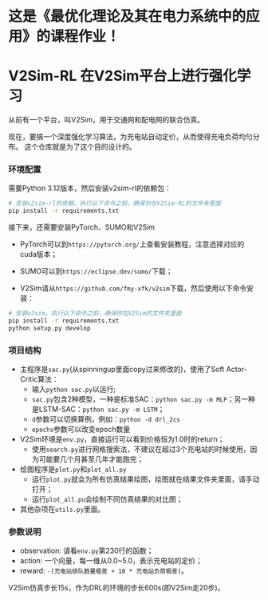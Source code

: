 # 这是《最优化理论及其在电力系统中的应用》的课程作业！

# V2Sim-RL 在V2Sim平台上进行强化学习

从前有一个平台，叫V2Sim，用于交通网和配电网的联合仿真。

现在，要搞一个深度强化学习算法，为充电站自动定价，从而使得充电负荷均匀分布。
这个仓库就是为了这个目的设计的。

### 环境配置
需要Python 3.12版本，然后安装v2sim-rl的依赖包：
```bash
# 安装v2sim-rl的依赖。执行以下命令之前，确保你在V2Sim-RL的文件夹里面
pip install -r requirements.txt
```

接下来，还需要安装PyTorch、SUMO和V2Sim

+ PyTorch可以到`https://pytorch.org/`上查看安装教程，注意选择对应的cuda版本；

+ SUMO可以到`https://eclipse.dev/sumo/`下载；

+ V2Sim请从`https://github.com/fmy-xfk/v2sim`下载，然后使用以下命令安装：

```bash
# 安装v2sim。执行以下命令之前，确保你在V2Sim的文件夹里面
pip install -r requirements.txt
python setup.py develop
```

### 项目结构
+ 主程序是`sac.py`(从spinningup里面copy过来修改的)，使用了Soft Actor-Critic算法：
  - 输入`python sac.py`以运行;
  - `sac.py`包含2种模型，一种是标准SAC：`python sac.py -m MLP`；另一种是LSTM-SAC：`python sac.py -m LSTM`；
  - `d`参数可以切换算例，例如：`python -d drl_2cs`
  - `epochs`参数可以改变epoch数量
+ V2Sim环境是`env.py`，直接运行可以看到价格恒为1.0时的return；
  - 使用`search.py`进行网格搜索法，不建议在超过3个充电站的时候使用，因为可能要几个月甚至几年才能跑完；
+ 绘图程序是`plot.py`和`plot_all.py`
  - 运行`plot.py`就会为所有仿真结果绘图，绘图就在结果文件夹里面，请手动打开；
  - 运行`plot_all.pu`会绘制不同仿真结果的对比图；
+ 其他杂项在`utils.py`里面。

### 参数说明
+ observation: 请看`env.py`第230行的函数；
+ action: 一个向量，每一维从0.0~5.0，表示充电站的定价；
+ reward: `-(充电站排队数量极差 + 10 * 充电站负荷极差)`。

V2Sim仿真步长15s，作为DRL的环境的步长600s(即V2Sim走20步)。